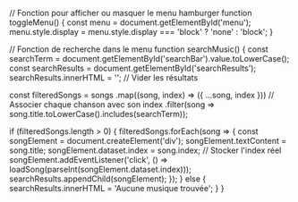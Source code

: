 // Fonction pour afficher ou masquer le menu hamburger
function toggleMenu() {
  const menu = document.getElementById('menu');
  menu.style.display = menu.style.display === 'block' ? 'none' : 'block';
}

// Fonction de recherche dans le menu
function searchMusic() {
  const searchTerm = document.getElementById('searchBar').value.toLowerCase();
  const searchResults = document.getElementById('searchResults');
  searchResults.innerHTML = ''; // Vider les résultats

  const filteredSongs = songs
    .map((song, index) => ({ ...song, index })) // Associer chaque chanson avec son index
    .filter(song => song.title.toLowerCase().includes(searchTerm));

  if (filteredSongs.length > 0) {
    filteredSongs.forEach(song => {
      const songElement = document.createElement('div');
      songElement.textContent = song.title;
      songElement.dataset.index = song.index; // Stocker l'index réel
      songElement.addEventListener('click', () => loadSong(parseInt(songElement.dataset.index)));
      searchResults.appendChild(songElement);
    });
  } else {
    searchResults.innerHTML = 'Aucune musique trouvée';
  }
}
